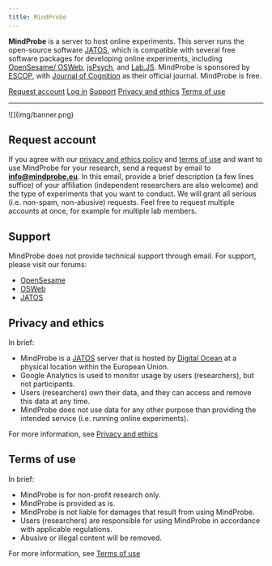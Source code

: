 ```yaml
---
title: MindProbe
---
```


**MindProbe** is a server to host online experiments. This server runs the open-source software [JATOS](https://www.jatos.org/), which is compatible with several free software packages for developing online experiments, including [OpenSesame/ OSWeb](https://osdoc.cogsci.nl/), [jsPsych](https://www.jspsych.org/), and [Lab.JS](https://lab.js.org/). MindProbe is sponsored by [ESCOP](https://www.escop.eu/), with [Journal of Cognition](https://www.journalofcognition.org/) as their official journal. MindProbe is free.

<div class="button-container">
<a href="#request-account">Request account</a>
<a href="https://jatos.mindprobe.eu/">Log in</a>
<a href="#support">Support</a>
<a href="#privacy-and-ethics">Privacy and ethics</a>
<a href="#terms-of-use">Terms of use</a>
</div>


<div markdown="1" id="logos">
<hr />
![](img/banner.png)
</div>

## Request account

If you agree with our [privacy and ethics policy](#privacy-and-ethics) and [terms of use](#terms-of-use) and want to use MindProbe for your research, send a request by email to **<span style="color:#3465a4">info@mindprobe.eu</span>**. In this email, provide a brief description (a few lines suffice) of your affiliation (independent researchers are also welcome) and the type of experiments that you want to conduct. We will grant all serious (i.e. non-spam, non-abusive) requests. Feel free to request multiple accounts at once, for example for multiple lab members.

## Support

MindProbe does not provide technical support through email. For support, please visit our forums:

- [OpenSesame](https://forum.cogsci.nl/categories/opensesame)
- [OSWeb](https://forum.cogsci.nl/categories/osweb)
- [JATOS](https://forum.cogsci.nl/categories/jatos)


## Privacy and ethics

In brief:

- MindProbe is a [JATOS](https://www.jatos.org/Data-Privacy-and-Ethics.html) server that is hosted by [Digital Ocean](https://www.digitalocean.com/legal/) at a physical location within the European Union.
- Google Analytics is used to monitor usage by users (researchers), but not participants.
- Users (researchers) own their data, and they can access and remove this data at any time.
- MindProbe does not use data for any other purpose than providing the intended service (i.e. running online experiments).

For more information, see [Privacy and ethics](privacy-and-ethics.html)

## Terms of use

In brief:

- MindProbe is for non-profit research only.
- MindProbe is provided as is.
- MindProbe is not liable for damages that result from using MindProbe.
- Users (researchers) are responsible for using MindProbe in accordance with applicable regulations.
- Abusive or illegal content will be removed.

For more information, see [Terms of use](terms-of-use.html)
